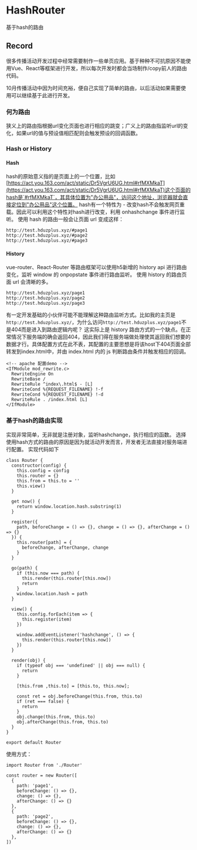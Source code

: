 # HashRouter
基于hash的路由

## Record
很多传播活动开发过程中经常需要制作一些单页应用。基于种种不可抗原因不能使用Vue、React等框架进行开发，所以每次开发时都会当场制作/copy前人的路由代码。

10月传播活动中因为时间充裕，便自己实现了简单的路由，以后活动如果需要使用可以继续基于此进行开发。

### 何为路由
狭义上的路由指根据url变化页面也进行相应的跳变；广义上的路由指监听url的变化，如果url的值与预设值相匹配则会触发预设的回调函数。

### Hash or History
#### Hash
hash的原始意义指的是页面上的一个位置，比如[https://act.you.163.com/act/static/Dr5VgrU6UG.html#rfMXMkaT](https://act.you.163.com/act/static/Dr5VgrU6UG.html#rfMXMkaT)这个页面的hash是`#rfMXMkaT`，其具体位置为"办公用品"，访问这个地址，浏览器就会直接定位到"办公用品"这个位置。
hash有一个特性为 - 改变hash不会触发网页重载。因此可以利用这个特性对hash进行改变，利用 onhashchange 事件进行监听。
使用 hash 的路由一般会让页面 url 变成这样：
```
http://test.hduzplus.xyz/#page1
http://test.hduzplus.xyz/#page2
http://test.hduzplus.xyz/#page3
```

#### History
vue-router、React-Router 等路由框架可以使用h5新增的 history api 进行路由变化，监听 window 的 onpopstate 事件进行路由监听。
使用 history 的路由页面 url 会清晰的多。
```
http://test.hduzplus.xyz/page1
http://test.hduzplus.xyz/page2
http://test.hduzplus.xyz/page3
```
有一定开发基础的小伙伴可能不能理解这种路由监听方式。比如我的主页是`http://test.hduzplus.xyz/`，为什么访问`http://test.hduzplus.xyz/page1`不是404而是进入到路由逻辑内呢？
这实际上是 history 路由方式的一个缺点。在正常情况下服务端的确会返回404，因此我们得在服务端做处理使其返回我们想要的数据才行。具体配置方式在此不表，其配置的主要思想是将该host下404页面全部转发到index.html中，并由 index.html 内的 js 判断路由条件并触发相应的回调。
```
<!-- apache 配置demo -->
<IfModule mod_rewrite.c>
  RewriteEngine On
  RewriteBase /
  RewriteRule ^index\.html$ - [L]
  RewriteCond %{REQUEST_FILENAME} !-f
  RewriteCond %{REQUEST_FILENAME} !-d
  RewriteRule . /index.html [L]
</IfModule>
```

### 基于hash的路由实现
实现非常简单，无非就是注册对象，监听hashchange，执行相应的函数。
选择使用hash方式的路由的原因是因为就活动开发而言，开发者无法直接对服务端进行配置。
实现代码如下
```
class Router {
  constructor(config) {
    this.config = config
    this.router = {}
    this.from = this.to = ''
    this.view()
  }

  get now() {
    return window.location.hash.substring(1)
  }

  register({
    path, beforeChange = () => {}, change = () => {}, afterChange = () => {}
  }) {
    this.router[path] = {
      beforeChange, afterChange, change
    }
  }

  go(path) {
    if (this.now === path) {
      this.render(this.router[this.now])
      return
    }
    window.location.hash = path
  }

  view() {
    this.config.forEach(item => {
      this.register(item)
    })

    window.addEventListener('hashchange', () => {
      this.render(this.router[this.now])
    })
  }

  render(obj) {
    if (typeof obj === 'undefined' || obj === null) {
      return
    }

    [this.from ,this.to] = [this.to, this.now];

    const ret = obj.beforeChange(this.from, this.to)
    if (ret === false) {
      return  
    }
    obj.change(this.from, this.to)
    obj.afterChange(this.from, this.to)
  }
}

export default Router
```

使用方式：
```
import Router from './Router'

const router = new Router([
  {
    path: 'page1',
    beforeChange: () => {},
    change: () => {},
    afterChange: () => {}
  },
  {
    path: 'page2',
    beforeChange: () => {},
    change: () => {},
    afterChange: () => {}
  },
])
```